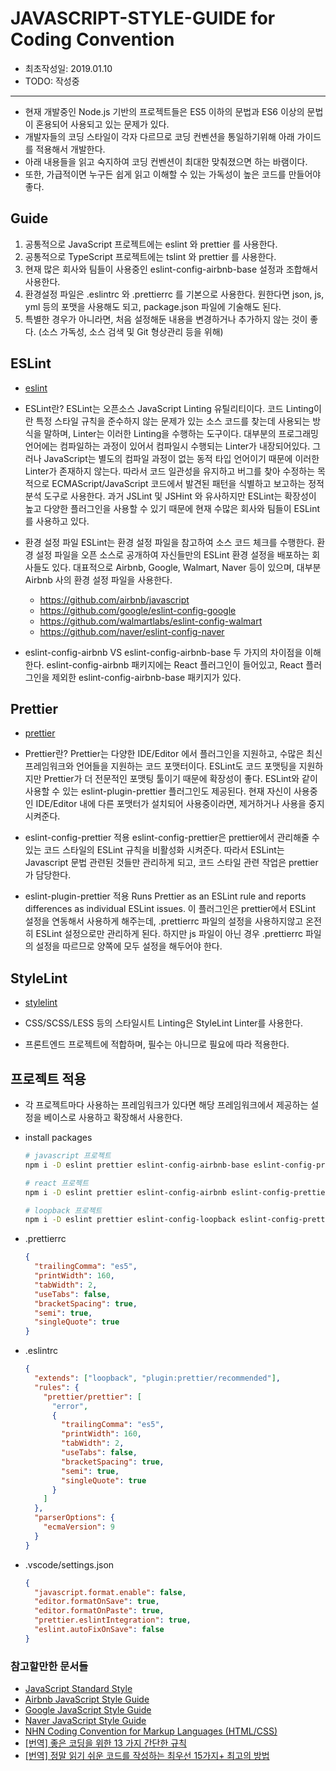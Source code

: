 # JAVASCRIPT-STYLE-GUIDE for Coding Convention

- 최초작성일: 2019.01.10
- TODO: 작성중

---

- 현재 개발중인 Node.js 기반의 프로젝트들은 ES5 이하의 문법과 ES6 이상의 문법이 혼용되어 사용되고 있는 문제가 있다.
- 개발자들의 코딩 스타일이 각자 다르므로 코딩 컨벤션을 통일하기위해 아래 가이드를 적용해서 개발한다.
- 아래 내용들을 읽고 숙지하여 코딩 컨벤션이 최대한 맞춰졌으면 하는 바램이다.
- 또한, 가급적이면 누구든 쉽게 읽고 이해할 수 있는 가독성이 높은 코드를 만들어야 좋다.

## Guide

1. 공통적으로 JavaScript 프로젝트에는 eslint 와 prettier 를 사용한다.
2. 공통적으로 TypeScript 프로젝트에는 tslint 와 prettier 를 사용한다.
3. 현재 많은 회사와 팀들이 사용중인 eslint-config-airbnb-base 설정과 조합해서 사용한다.
4. 환경설정 파일은 .eslintrc 와 .prettierrc 를 기본으로 사용한다. 원한다면 json, js, yml 등의 포맷을 사용해도 되고, package.json 파일에 기술해도 된다.
5. 특별한 경우가 아니라면, 처음 설정해둔 내용을 변경하거나 추가하지 않는 것이 좋다. (소스 가독성, 소스 검색 및 Git 형상관리 등을 위해)

## ESLint

- [eslint](https://eslint.org/)

- ESLint란?
  ESLint는 오픈소스 JavaScript Linting 유틸리티이다.
  코드 Linting이란 특정 스타일 규칙을 준수하지 않는 문제가 있는 소스 코드를 찾는데 사용되는 방식을 말하며, Linter는 이러한 Linting을 수행하는 도구이다.
  대부분의 프로그래밍 언어에는 컴파일하는 과정이 있어서 컴파일시 수행되는 Linter가 내장되어있다.
  그러나 JavaScript는 별도의 컴파일 과정이 없는 동적 타입 언어이기 때문에 이러한 Linter가 존재하지 않는다.
  따라서 코드 일관성을 유지하고 버그를 찾아 수정하는 목적으로 ECMAScript/JavaScript 코드에서 발견된 패턴을 식별하고 보고하는 정적 분석 도구로 사용한다.
  과거 JSLint 및 JSHint 와 유사하지만 ESLint는 확장성이 높고 다양한 플러그인을 사용할 수 있기 때문에 현재 수많은 회사와 팀들이 ESLint를 사용하고 있다.

- 환경 설정 파일
  ESLint는 환경 설정 파일을 참고하여 소스 코드 체크를 수행한다.
  환경 설정 파일을 오픈 소스로 공개하여 자신들만의 ESLint 환경 설정을 배포하는 회사들도 있다.
  대표적으로 Airbnb, Google, Walmart, Naver 등이 있으며, 대부분 Airbnb 사의 환경 설정 파일을 사용한다.

  - https://github.com/airbnb/javascript
  - https://github.com/google/eslint-config-google
  - https://github.com/walmartlabs/eslint-config-walmart
  - https://github.com/naver/eslint-config-naver

- eslint-config-airbnb VS eslint-config-airbnb-base
  두 가지의 차이점을 이해한다. eslint-config-airbnb 패키지에는 React 플러그인이 들어있고, React 플러그인을 제외한 eslint-config-airbnb-base 패키지가 있다.

## Prettier

- [prettier](https://prettier.io/)

- Prettier란?
  Prettier는 다양한 IDE/Editor 에서 플러그인을 지원하고, 수많은 최신 프레임워크와 언어들을 지원하는 코드 포맷터이다.
  ESLint도 코드 포맷팅을 지원하지만 Prettier가 더 전문적인 포맷팅 툴이기 때문에 확장성이 좋다.
  ESLint와 같이 사용할 수 있는 eslint-plugin-prettier 플러그인도 제공된다.
  현재 자신이 사용중인 IDE/Editor 내에 다른 포맷터가 설치되어 사용중이라면, 제거하거나 사용을 중지 시켜준다.

- eslint-config-prettier 적용
  eslint-config-prettier은 prettier에서 관리해줄 수 있는 코드 스타일의 ESLint 규칙을 비활성화 시켜준다.
  따라서 ESLint는 Javascript 문법 관련된 것들만 관리하게 되고, 코드 스타일 관련 작업은 prettier가 담당한다.

- eslint-plugin-prettier 적용
  Runs Prettier as an ESLint rule and reports differences as individual ESLint issues.
  이 플러그인은 prettier에서 ESLint 설정을 연동해서 사용하게 해주는데, .prettierrc 파일의 설정을 사용하지않고 온전히 ESLint 설정으로만 관리하게 된다.
  하지만 js 파일이 아닌 경우 .prettierrc 파일의 설정을 따르므로 양쪽에 모두 설정을 해두어야 한다.

## StyleLint

- [stylelint](https://stylelint.io/)

- CSS/SCSS/LESS 등의 스타일시트 Linting은 StyleLint Linter를 사용한다.
- 프론트엔드 프로젝트에 적합하며, 필수는 아니므로 필요에 따라 적용한다.

## 프로젝트 적용

- 각 프로젝트마다 사용하는 프레임워크가 있다면 해당 프레임워크에서 제공하는 설정을 베이스로 사용하고 확장해서 사용한다.

- install packages

  ```bash
  # javascript 프로젝트
  npm i -D eslint prettier eslint-config-airbnb-base eslint-config-prettier eslint-plugin-prettier

  # react 프로젝트
  npm i -D eslint prettier eslint-config-airbnb eslint-config-prettier eslint-plugin-prettier

  # loopback 프로젝트
  npm i -D eslint prettier eslint-config-loopback eslint-config-prettier eslint-plugin-prettier
  ```

- .prettierrc

  ```json
  {
    "trailingComma": "es5",
    "printWidth": 160,
    "tabWidth": 2,
    "useTabs": false,
    "bracketSpacing": true,
    "semi": true,
    "singleQuote": true
  }
  ```

- .eslintrc

  ```json
  {
    "extends": ["loopback", "plugin:prettier/recommended"],
    "rules": {
      "prettier/prettier": [
        "error",
        {
          "trailingComma": "es5",
          "printWidth": 160,
          "tabWidth": 2,
          "useTabs": false,
          "bracketSpacing": true,
          "semi": true,
          "singleQuote": true
        }
      ]
    },
    "parserOptions": {
      "ecmaVersion": 9
    }
  }
  ```

- .vscode/settings.json

  ```json
  {
    "javascript.format.enable": false,
    "editor.formatOnSave": true,
    "editor.formatOnPaste": true,
    "prettier.eslintIntegration": true,
    "eslint.autoFixOnSave": false
  }
  ```

### 참고할만한 문서들

- [JavaScript Standard Style](https://standardjs.com/readme-kokr.html)
- [Airbnb JavaScript Style Guide](https://github.com/airbnb/javascript)
- [Google JavaScript Style Guide](https://google.github.io/styleguide/jsguide.html)
- [Naver JavaScript Style Guide](https://github.com/naver/eslint-config-naver/blob/master/STYLE_GUIDE.md)
- [NHN Coding Convention for Markup Languages (HTML/CSS)](https://nuli.navercorp.com/data/convention/NHN_Coding_Conventions_for_Markup_Languages.pdf)
- [[번역] 좋은 코딩을 위한 13 가지 간단한 규칙](https://mingrammer.com/translation-13-simple-rules-for-good-coding/)
- [[번역] 정말 읽기 쉬운 코드를 작성하는 최우선 15가지+ 최고의 방법](https://mytory.net/archives/1098)

